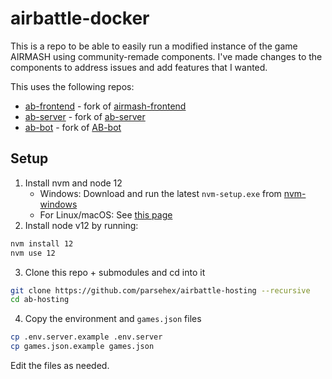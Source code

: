# airbattle-docker

This is a repo to be able to easily run a modified instance of the game AIRMASH using community-remade components. I've made changes to the components to address issues and add features that I wanted.

This uses the following repos:

- [ab-frontend](https://github.com/parsehex/ab-frontend) - fork of [airmash-frontend](https://github.com/airmash-refugees/airmash-frontend)
- [ab-server](https://github.com/parsehex/ab-server) - fork of [ab-server](https://github.com/wight-airmash/ab-server)
- [ab-bot](https://github.com/parsehex/ab-bot) - fork of [AB-bot](https://github.com/spatiebot/ab-bot)

## Setup

1. Install nvm and node 12
   - Windows: Download and run the latest `nvm-setup.exe` from [nvm-windows](https://github.com/coreybutler/nvm-windows/releases)
   - For Linux/macOS: See [this page](https://github.com/nvm-sh/nvm#install--update-script)
2. Install node v12 by running:

```bash
nvm install 12
nvm use 12
```

3. Clone this repo + submodules and cd into it

```bash
git clone https://github.com/parsehex/airbattle-hosting --recursive
cd ab-hosting
```

4. Copy the environment and `games.json` files

```bash
cp .env.server.example .env.server
cp games.json.example games.json
```

Edit the files as needed.
